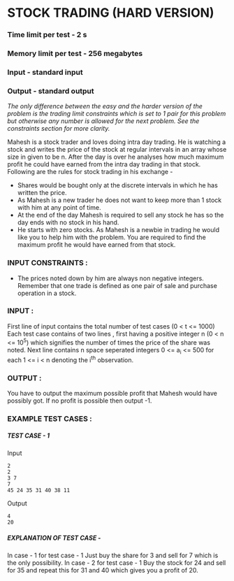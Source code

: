 #                                               STOCK TRADING (HARD VERSION)
###                                           Time limit per test - 2 s
###                                           Memory limit per test - 256 megabytes
###                                           Input - standard input
###                                           Output - standard output

*The only difference between the easy and the harder version of the problem is the trading limit constraints which is set to 1 pair for this problem but otherwise any number is allowed for the next problem. See the constraints section for more clarity.*

Mahesh is a stock trader and loves doing intra day trading. He is watching a stock and writes the price of the stock at regular intervals in an array whose size in given to be n. After the day is over he analyses how much maximum profit he could have earned from the intra day trading in that stock.
Following are the rules for stock trading in his exchange - 
 - Shares would be bought only at the discrete intervals in which he has written the price.
 - As Mahesh is a new trader he does not want to keep more than 1 stock with him at any point of time.
 - At the end of the day Mahesh is required to sell any stock he has so the day ends with no stock in his hand.
 - He starts with zero stocks.
As Mahesh is a newbie in trading he would like you to help him with the problem. You are required to find the maximum profit he would have earned from that stock.

### INPUT CONSTRAINTS :
 - The prices noted down by him are always non negative integers.
Remember that one trade is defined as one pair of sale and purchase operation in a stock.

### INPUT : 
First line of input contains the total number of test cases (0 < t <= 1000)
Each test case contains of two lines , first having a positive integer n (0 < n <= 10<sup>5</sup>) which signifies the number of times the price of the share was noted.
Next line contains n space seperated integers 0 <= a<sub>i</sub> <= 500 for each 1 <= i < n denoting the i<sup>th</sup> observation. 
### OUTPUT :
You have to output the maximum possible profit that Mahesh would have possibly got. If no profit is possible then output -1.

### EXAMPLE TEST CASES :
#####  TEST CASE - 1

Input
```
2
2
3 7
7
45 24 35 31 40 38 11
```

Output
```
4
20
```

##### EXPLANATION OF TEST CASE -
In case - 1 for test case - 1   Just buy the share for 3 and sell for 7 which is the only possibility.
In case - 2 for test case - 1   Buy the stock for 24 and sell for 35 and repeat this for 31 and 40 which gives you a profit of 20.
